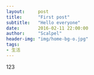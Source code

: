 ```yaml
---
layout:     post
title:      "First post"
subtitle:   "Hello everyone"
date:       2016-02-11 22:00:00
author:     "Scalpel"
header-img: "img/home-bg-o.jpg"
tags:
- 生活
---
```

123
